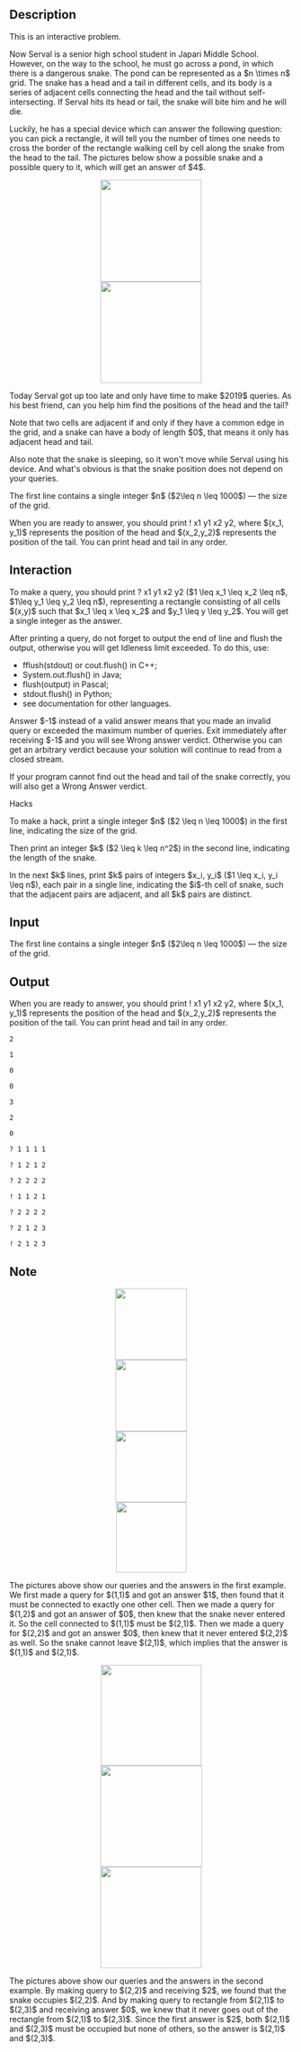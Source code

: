 ## Description

<div><p><span class="tex-font-style-it">This is an interactive problem.</span></p><p>Now Serval is a senior high school student in Japari Middle School. However, on the way to the school, he must go across a pond, in which there is a dangerous snake. The pond can be represented as a $n \times n$ grid. The snake has a head and a tail in different cells, and its body is a series of adjacent cells connecting the head and the tail without self-intersecting. If Serval hits its head or tail, the snake will bite him and he will die.</p><p>Luckily, he has a special device which can answer the following question: you can pick a rectangle, it will tell you the number of times one needs to cross the border of the rectangle walking cell by cell along the snake from the head to the tail. The pictures below show a possible snake and a possible query to it, which will get an answer of $4$.</p><center> <img class="tex-graphics" height="181px" src="file://Fh7AWZpS.png" style="max-width: 100.0%;max-height: 100.0%;" width="180px"> </center><center> <img class="tex-graphics" height="180px" src="file://30nff0Tu.png" style="max-width: 100.0%;max-height: 100.0%;" width="180px"> </center><p>Today Serval got up too late and only have time to make $2019$ queries. As his best friend, can you help him find the positions of the head and the tail?</p><p>Note that two cells are adjacent if and only if they have a common edge in the grid, and a snake can have a body of length $0$, that means it only has adjacent head and tail.</p><p>Also note that the snake is sleeping, so it won't move while Serval using his device. And what's obvious is that the snake position does not depend on your queries.</p></div><div class="input-specification"><p>The first line contains a single integer $n$ ($2\leq n \leq 1000$)&nbsp;— the size of the grid.</p></div><div class="output-specification"><p>When you are ready to answer, you should print <span class="tex-font-style-tt">! x1 y1 x2 y2</span>, where $(x_1, y_1)$ represents the position of the head and $(x_2,y_2)$ represents the position of the tail. You can print head and tail in any order.</p></div><div><h2>Interaction</h2><p>To make a query, you should print <span class="tex-font-style-tt">? x1 y1 x2 y2</span> ($1 \leq x_1 \leq x_2 \leq n$, $1\leq y_1 \leq y_2 \leq n$), representing a rectangle consisting of all cells $(x,y)$ such that $x_1 \leq x \leq x_2$ and $y_1 \leq y \leq y_2$. You will get a single integer as the answer.</p><p>After printing a query, do not forget to output the end of line and flush the output, otherwise you will get <span class="tex-font-style-tt">Idleness limit exceeded</span>. To do this, use:</p><ul> <li> <span class="tex-font-style-tt">fflush(stdout)</span> or <span class="tex-font-style-tt">cout.flush()</span> in C++; </li><li> <span class="tex-font-style-tt">System.out.flush()</span> in Java; </li><li> <span class="tex-font-style-tt">flush(output)</span> in Pascal; </li><li> <span class="tex-font-style-tt">stdout.flush()</span> in Python; </li><li> see documentation for other languages. </li></ul><p>Answer $-1$ instead of a valid answer means that you made an invalid query or exceeded the maximum number of queries. Exit immediately after receiving $-1$ and you will see <span class="tex-font-style-tt">Wrong answer</span> verdict. Otherwise you can get an arbitrary verdict because your solution will continue to read from a closed stream.</p><p>If your program cannot find out the head and tail of the snake correctly, you will also get a <span class="tex-font-style-tt">Wrong Answer</span> verdict.</p><p><span class="tex-font-style-bf">Hacks</span></p><p>To make a hack, print a single integer $n$ ($2 \leq n \leq 1000$) in the first line, indicating the size of the grid.</p><p>Then print an integer $k$ ($2 \leq k \leq n^2$) in the second line, indicating the length of the snake.</p><p>In the next $k$ lines, print $k$ pairs of integers $x_i, y_i$ ($1 \leq x_i, y_i \leq n$), each pair in a single line, indicating the $i$-th cell of snake, such that the adjacent pairs are adjacent, and all $k$ pairs are distinct.</p></div>

## Input

<p>The first line contains a single integer $n$ ($2\leq n \leq 1000$)&nbsp;— the size of the grid.</p>

## Output

<p>When you are ready to answer, you should print <span class="tex-font-style-tt">! x1 y1 x2 y2</span>, where $(x_1, y_1)$ represents the position of the head and $(x_2,y_2)$ represents the position of the tail. You can print head and tail in any order.</p>





```input1
2

1

0

0
```




```input2
3

2

0
```




```output1
? 1 1 1 1

? 1 2 1 2

? 2 2 2 2

! 1 1 2 1
```




```output2
? 2 2 2 2

? 2 1 2 3

! 2 1 2 3
```



## Note

<center> <img class="tex-graphics" height="127px" src="file://9ngRQAQL.png" style="max-width: 100.0%;max-height: 100.0%;" width="128px"> </center><center> <img class="tex-graphics" height="127px" src="file://LuHUPM63.png" style="max-width: 100.0%;max-height: 100.0%;" width="127px"> </center><center> <img class="tex-graphics" height="126px" src="file://MLqQ5s42.png" style="max-width: 100.0%;max-height: 100.0%;" width="127px"> </center><center> <img class="tex-graphics" height="125px" src="file://RdbWQix3.png" style="max-width: 100.0%;max-height: 100.0%;" width="125px"> </center><p>The pictures above show our queries and the answers in the first example. We first made a query for $(1,1)$ and got an answer $1$, then found that it must be connected to exactly one other cell. Then we made a query for $(1,2)$ and got an answer of $0$, then knew that the snake never entered it. So the cell connected to $(1,1)$ must be $(2,1)$. Then we made a query for $(2,2)$ and got an answer $0$, then knew that it never entered $(2,2)$ as well. So the snake cannot leave $(2,1)$, which implies that the answer is $(1,1)$ and $(2,1)$.</p><center> <img class="tex-graphics" height="179px" src="file://cKCUBnzo.png" style="max-width: 100.0%;max-height: 100.0%;" width="179px"> </center><center> <img class="tex-graphics" height="180px" src="file://KyaRsUYF.png" style="max-width: 100.0%;max-height: 100.0%;" width="181px"> </center><center> <img class="tex-graphics" height="180px" src="file://LRF9CrHd.png" style="max-width: 100.0%;max-height: 100.0%;" width="180px"> </center><p>The pictures above show our queries and the answers in the second example. By making query to $(2,2)$ and receiving $2$, we found that the snake occupies $(2,2)$. And by making query to rectangle from $(2,1)$ to $(2,3)$ and receiving answer $0$, we knew that it never goes out of the rectangle from $(2,1)$ to $(2,3)$. Since the first answer is $2$, both $(2,1)$ and $(2,3)$ must be occupied but none of others, so the answer is $(2,1)$ and $(2,3)$.</p>
